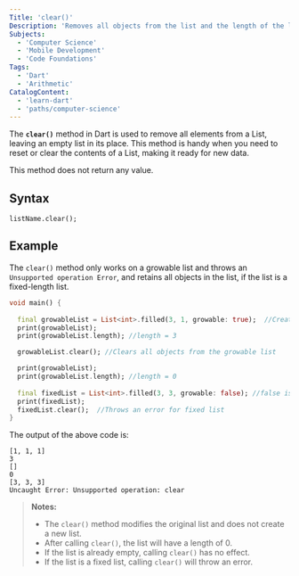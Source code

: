 ```yaml
---
Title: 'clear()'
Description: 'Removes all objects from the list and the length of the list becomes zero.'
Subjects:
  - 'Computer Science'
  - 'Mobile Development'
  - 'Code Foundations'
Tags:
  - 'Dart'
  - 'Arithmetic'
CatalogContent:
  - 'learn-dart'
  - 'paths/computer-science'
---
```


The **`clear()`** method in Dart is used to remove all elements from a List, leaving an empty list in its place. This method is handy when you need to reset or clear the contents of a List, making it ready for new data.

This method does not return any value.

## Syntax

```pseudo
listName.clear();
```

## Example

The `clear()` method only works on a growable list and throws an `Unsupported operation Error`, and retains all objects in the list, if the list is a fixed-length list.

```dart
void main() {
  
  final growableList = List<int>.filled(3, 1, growable: true);  //Creates a growable list with 3 elements with a default value of each element set to 1.
  print(growableList);
  print(growableList.length); //length = 3

  growableList.clear(); //Clears all objects from the growable list

  print(growableList);
  print(growableList.length); //length = 0
  
  final fixedList = List<int>.filled(3, 3, growable: false); //false is the default value for growable in list.filled constructor.
  print(fixedList);
  fixedList.clear();  //Throws an error for fixed list
}
```

The output of the above code is:

```shell
[1, 1, 1]
3
[]
0
[3, 3, 3]
Uncaught Error: Unsupported operation: clear
```

> **Notes:**
>
>* The `clear()` method modifies the original list and does not create a new list.
>* After calling `clear()`, the list will have a length of 0.
>* If the list is already empty, calling `clear()` has no effect.
>* If the list is a fixed list, calling `clear()` will throw an error.
